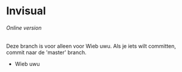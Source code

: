 # Invisual
###### Online version

Deze branch is voor alleen voor Wieb uwu. Als je iets wilt committen, commit naar de 'master' branch.
- Wieb uwu
